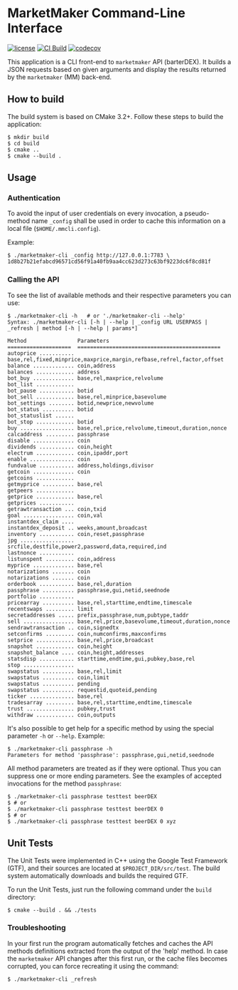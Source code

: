 # MarketMaker Command-Line Interface

[![license](https://img.shields.io/github/license/eliezio/marketmaker-cli.svg)]()
[![CI Build](https://travis-ci.org/eliezio/marketmaker-cli.svg?branch=master)]()
[![codecov](https://codecov.io/gh/eliezio/marketmaker-cli/branch/master/graph/badge.svg)](https://codecov.io/gh/eliezio/marketmaker-cli)

This application is a CLI front-end to `marketmaker` API (barterDEX).
It builds a JSON requests based on given arguments and display the results returned by the `marketmaker` (MM) back-end.

## How to build

The build system is based on CMake 3.2+. Follow these steps to build the application:

```console
$ mkdir build
$ cd build
$ cmake ..
$ cmake --build .
```

## Usage

### Authentication

To avoid the input of user credentials on every invocation, a pseudo-method name `_config` shall be used in order to
cache this information on a local file (`$HOME/.mmcli.config`).

Example:

```console
$ ./marketmaker-cli _config http://127.0.0.1:7783 \
1d8b27b21efabcd96571cd56f91a40fb9aa4cc623d273c63bf9223dc6f8cd81f
```

### Calling the API

To see the list of available methods and their respective parameters you can use:
```console
$ ./marketmaker-cli -h   # or './marketmaker-cli --help'
Syntax: ./marketmaker-cli [-h | --help | _config URL USERPASS | _refresh | method [-h | --help | params*]

Method                Parameters
====================  =============================================
autoprice ........... base,rel,fixed,minprice,maxprice,margin,refbase,refrel,factor,offset
balance ............. coin,address
balances ............ address
bot_buy ............. base,rel,maxprice,relvolume
bot_list ............
bot_pause ........... botid
bot_sell ............ base,rel,minprice,basevolume
bot_settings ........ botid,newprice,newvolume
bot_status .......... botid
bot_statuslist ......
bot_stop ............ botid
buy ................. base,rel,price,relvolume,timeout,duration,nonce
calcaddress ......... passphrase
disable ............. coin
dividends ........... coin,height
electrum ............ coin,ipaddr,port
enable .............. coin
fundvalue ........... address,holdings,divisor
getcoin ............. coin
getcoins ............
getmyprice .......... base,rel
getpeers ............
getprice ............ base,rel
getprices ...........
getrawtransaction ... coin,txid
goal ................ coin,val
instantdex_claim ....
instantdex_deposit .. weeks,amount,broadcast
inventory ........... coin,reset,passphrase
jpg ................. srcfile,destfile,power2,password,data,required,ind
lastnonce ...........
listunspent ......... coin,address
myprice ............. base,rel
notarizations ....... coin
notarizations ....... coin
orderbook ........... base,rel,duration
passphrase .......... passphrase,gui,netid,seednode
portfolio ...........
pricearray .......... base,rel,starttime,endtime,timescale
recentswaps ......... limit
secretaddresses ..... prefix,passphrase,num,pubtype,taddr
sell ................ base,rel,price,basevolume,timeout,duration,nonce
sendrawtransaction .. coin,signedtx
setconfirms ......... coin,numconfirms,maxconfirms
setprice ............ base,rel,price,broadcast
snapshot ............ coin,height
snapshot_balance .... coin,height,addresses
statsdisp ........... starttime,endtime,gui,pubkey,base,rel
stop ................
swapstatus .......... base,rel,limit
swapstatus .......... coin,limit
swapstatus .......... pending
swapstatus .......... requestid,quoteid,pending
ticker .............. base,rel
tradesarray ......... base,rel,starttime,endtime,timescale
trust ............... pubkey,trust
withdraw ............ coin,outputs
```

It's also possible to get help for a specific method by using the special parameter `-h` or `--help`. Example:

```console
$ ./marketmaker-cli passphrase -h
Parameters for method 'passphrase': passphrase,gui,netid,seednode
```

All method parameters are treated as if they were optional. Thus you can suppress one or more ending parameters.
See the examples of accepted invocations for the method `passphrase`:

```console
$ ./marketmaker-cli passphrase testtest beerDEX
$ # or
$ ./marketmaker-cli passphrase testtest beerDEX 0
$ # or
$ ./marketmaker-cli passphrase testtest beerDEX 0 xyz
```

## Unit Tests

The Unit Tests were implemented in C++ using the Google Test Framework (GTF), and their sources are located at
`$PROJECT_DIR/src/test`. The build system automatically downloads and builds the required GTF.

To run the Unit Tests, just run the following command under the `build` directory:

```console
$ cmake --build . && ./tests
```

### Troubleshooting

In your first run the program automatically fetches and caches the API methods definitions
extracted from the output of the 'help' method.
In case the `marketmaker` API changes after this first run, or the cache files becomes corrupted,
you can force recreating it using the command:

```console
$ ./marketmaker-cli _refresh
```
